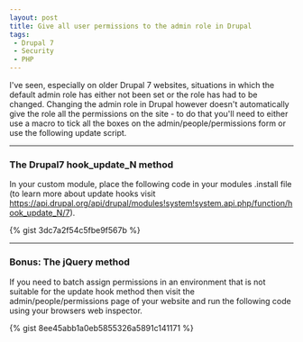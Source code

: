 ```yaml
---
layout: post
title: Give all user permissions to the admin role in Drupal
tags:
 - Drupal 7
 - Security
 - PHP
---
```


I've seen, especially on older Drupal 7 websites, situations in which the default admin role has either not been set or the role has had to be changed. Changing the admin role in Drupal however doesn't automatically give the role all the permissions on the site - to do that you'll need to either use a macro to tick all the boxes on the admin/people/permissions form or use the following update script.

--- 

### The Drupal7 hook_update_N method
In your custom module, place the following code in your modules .install file (to learn more about update hooks visit https://api.drupal.org/api/drupal/modules!system!system.api.php/function/hook_update_N/7).

{% gist 3dc7a2f54c5fbe9f567b %}

--- 

### Bonus: The jQuery method
If you need to batch assign permissions in an environment that is not suitable for the update hook method then visit the admin/people/permissions page of your website and run the following code using your browsers web inspector.

{% gist 8ee45abb1a0eb5855326a5891c141171 %}